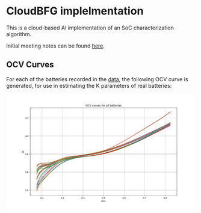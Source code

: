 # CloudBFG implelmentation

This is a cloud-based AI implementation of an SoC characterization algorithm.

Initial meeting notes can be found [here](notes.md).

## OCV Curves

For each of the batteries recorded in the [data](res/K_para.csv), the following OCV curve is generated, for use in estimating the K parameters of real batteries:

![OCV Curves](img/OCV_curves.png)
